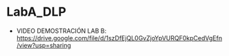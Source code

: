 # LabA_DLP

- VIDEO DEMOSTRACIÓN LAB B: https://drive.google.com/file/d/1szDfEjQL0GvZjoYpVURQF0kpCedVgEfn/view?usp=sharing

